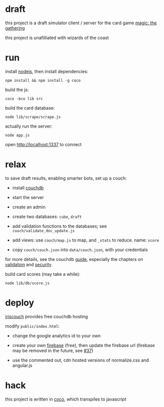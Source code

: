 # draft

this project is a draft simulator client / server for the card game
[magic: the gathering](http://en.wikipedia.org/wiki/Magic:_The_Gathering)

this project is unafilliated with wizards of the coast

# run

install [nodejs](http://nodejs.org), then install dependencies:

    npm install && npm install -g coco

build the js:

    coco -bco lib src

build the card database:

    node lib/scrape/scrape.js

actually run the server:

    node app.js

open <http://localhost:1337> to connect

# relax

to save draft results, enabling smarter bots, set up a couch:

- install [couchdb]

- start the server

- create an admin

- create two databases: `cube`, `draft`

- add validation functions to the databases; see `couch/validate_doc_update.js`

- add views: use `couch/map.js` to map, and `_stats` to reduce. name: `score`

- copy `couch/couch.json` into `data/couch.json`, with your credentials

for more details, see the couchdb [guide], especially the chapters on
[validation] and [security]

build card scores (may take a while):

    node lib/db/score.js

[couchdb]: http://couchdb.apache.org/
[guide]: http://guide.couchdb.org/draft/index.html
[validation]: http://guide.couchdb.org/draft/validation.html
[security]: http://guide.couchdb.org/draft/security.html

# deploy

[iriscouch](http://www.iriscouch.com/) provides free couchdb hosting

modify `public/index.html`:

- change the google analytics id to your own

- create your own [firebase](https://www.firebase.com/) (free),
  then update the firebase url (firebase may be removed in the future, see
  [#37](https://github.com/aeosynth/draft/issues/37))

- use the commented out, cdn hosted versions of normalize.css and angular.js

# hack

this project is written in [coco](https://github.com/satyr/coco), which
transpiles to javascript
